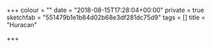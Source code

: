+++
colour = ""
date = "2018-08-15T17:28:04+00:00"
private = true
sketchfab = "551479b1e1b84d02b68e3df281dc75d9"
tags = []
title = "Huracan"

+++
